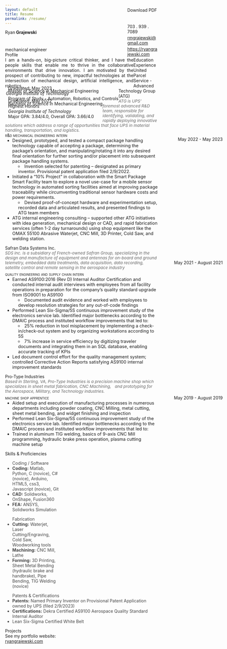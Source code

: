 ```yaml
---
layout: default
title: Resume
permalink: /resume/
---
```

<head>
  <meta charset="UTF-8">
  <title>Ryan Grajewski - Resume</title>
  <link rel="stylesheet" href="style.css">
  <link href="https://fonts.googleapis.com/css?family=Merriweather:300,400,700|Source+Sans+Pro:400,400i" rel="stylesheet">
</head>


<div class="section row">
<div class="col"><div class="style1">Ryan<span style="font-weight:700"> Grajewski</span></div></div>
  <div class="contact-info col" style="break-after: always; margin-left: 80%; margin-top: -90px; margin-bottom:0px;">
    <div class="downloadButton" style="margin-bottom: 3px;" id="pdf" href="#" style="margin-right: 0px;">Download PDF</div><br><br>
    <div style="margin-bottom: 3px;">703 . 939 . 7089</div>
    <div style="margin-bottom: 3px;"><a href="rmgrajewski@gmail.com" style="color:">rmgrajewski@gmail.com</a></div>
    <div style="margin-bottom: 3px;"><a href="http://ryangrajewski.com">https://ryangrajewski.com</a></div>
  </div>
  <div class="section-text col" style="margin-top: -35px; margin-bottom: 0px;">
    <div class="style4">
      mechanical engineer
    </div>
  </div>
</div>

<div class="section row">
<div class="col"><div class="style2">Profile</div></div>
  <div class="section-text col-right row" style="text-align: justify; float:left; width: 84%;"> I am a hands-on, big-picture critical thinker, and I have the people skills that enable me to thrive in the collaborative environments that drive innovation. I am motivated by the prospect of contributing to new, impactful technologies at the intersection of mechanical design, artificial intelligence, and robotics.
  </div>
</div>
<div class="section row">
<div class="col"><div class="style2">Education</div></div>
  <div class="section-text col-right" style="float:left; margin-left:2%;">
    <div class="row">
      <div class="style5"><span class="emph">Master of Science</span> in Mechanical Engineering</div>
      <div class="col-right light" style="margin-top: -26px;">Graduated: May 2023</div>
    </div>
    <div style="font-style: oblique; margin-left:-2%;">Georgia Institute of Technology</div>
    <div class="row">
      <div class="col light">Program of Study - Automation, Robotics, and Controls</div>
    </div>
  </div>
  <div class="section-text col-right" style="float:left; margin-left:2%;">
    <div class="row">
      <div class="style5"><span class="emph">Bachelor of Science</span> in Mechanical Engineering</div>
      <div class="col-right light" style="margin-top: -26px;">Graduated: May 2022<br>Highest Honors</div>
    </div>
    <div style="font-style: oblique; margin-top:-27px margin-left:-2%;">Georgia Institute of Technology</div>
    <div class="row">
      <div class="col light">Major GPA: 3.84/4.0, Overall GPA: 3.66/4.0</div>
    </div>
  </div>
</div>

  <div class="section row">
  <div class="col"><div class="style2" style="margin-left:10%;">Experience</div></div>
    <div class="section-text col-right">
      <div class="row">
        <div class="col">
          <div class="style6">United Parcel Service - Advanced Technology Group (ATG)</div><span style="font-style:oblique; color:#666666; font-size:13.5px; text-align:justify; ;margin-right:0;">ATG is UPS’ foremost advanced R&D team, responsible for identifying, validating, and rapidly deploying innovative solutions which address a range of opportunities that face UPS in material handling, transportation, and logistics. </span>
          <div class="col-right light" style="float: right; position:absolute; top:36em; right:1.5%;">May 2022 - May 2023</div>
        </div>
      </div>
      <div class="row subsection">
        <div class="emph col" style="flmargin-top:1%; font-variant: small-caps;">r&d mechanical engineering intern</div>
      </div>
      <ul class="desc" style="margin-top:0">
        <li style="font-size:14.5px; list-style-position:outside; list-style-type:disc;">Designed, prototyped, and tested a compact package handling technology capable of accepting a package, determining the package’s orientation, and manipulating/rotating it into any desired final orientation for further sorting and/or placement into subsequent package handling systems.</li>
        <li style="font-size:14.5px; list-style-position:inside; list-style-type:circle; margin-left: 4%;">Invention selected for patenting – designated as primary inventor. Provisional patent application filed 2/9/2022.</li>
        <li style="font-size:14.5px; list-style-position:outside; list-style-type:disc;">Initiated a “10% Project” in collaboration with the Smart Package Smart Facility team to explore a novel use-case for a mobile sensor technology in automated sorting facilities aimed at improving package traceability while circumventing traditional sensor hardware costs and power requirements.</li>
        <li style="font-size:14.5px; list-style-position:inside; list-style-type:circle; margin-left:4%;">Devised proof-of-concept hardware and experimentation setup, recorded data and articulated results, and presented findings to ATG team members</li>
        <li style="font-size:14.5px; list-style-position:outside; list-style-type:disc;">ATG internal engineering consulting – supported other ATG initiatives with idea generation, mechanical design or CAD, and rapid fabrication services (often 1-2 day turnarounds) using shop equipment like the OMAX 55100 Abrasive Waterjet, CNC Mill, 3D Printer, Cold Saw, and welding station.</li>
      </ul>
    </div>
    <div class="section-text col-right">
      <div class="row">
        <div class="col">
          <div class="style6">Safran Data Systems Inc.</div><span style="font-style:oblique; color:#666666; font-size:13.5px; text-align:justify; ;margin-right:0;">SDS inc. is a subsidiary of French-owned Safran Group, specializing in the design and manufacture of equipment and antennas for on-board and ground telemetry, embedded data treatments, data acquisition, data recording, satellite control and remote sensing in the aerospace industry</span>
          <div class="col-right light" style="position:absolute; top:65em; right:1.5%;">May 2021 - August 2021</div>
        </div>
      </div>
      <div class="row subsection">
        <div class="emph col" style="margin-top:1%; font-variant: small-caps;">quality engineering and supply chain intern</div>
      </div>
      <ul class="desc" style="margin-top:0">
        <li style="font-size:14.5px; list-style-position:outside; list-style-type:disc;">Earned AS9100:2016 (Rev D) Internal Auditor Certification and conducted internal audit interviews with employees from all facility operations in preparation for the company’s quality standard upgrade from ISO9001 to AS9100</li>
        <li style="font-size:14.5px; list-style-position:inside; list-style-type:circle; margin-left:4%;">Documented audit evidence and worked with employees to develop resolution strategies for any out-of-code findings</li>
        <li style="font-size:14.5px; list-style-position:outside; list-style-type:disc;">Performed Lean Six-Sigma/5S continuous improvement study of the electronics service lab. Identified major bottlenecks according to the DMAIC process and instituted workflow improvements that led to:</li>
        <li style="font-size:14.5px; list-style-position:inside; list-style-type:circle; margin-left:4%;">25% reduction in tool misplacement by implementing a check-in/check-out system and by organizing workstations according to 5S</li>
        <li style="font-size:14.5px; list-style-position:inside; list-style-type:circle; margin-left:4%;">7% increase in service efficiency by digitizing traveler documents and integrating them in an SQL database, enabling accurate tracking of KPIs</li>
        <li style="font-size:14.5px; list-style-position:outside; list-style-type:disc;">Led document control effort for the quality management system; controlled Corrective Action Reports satisfying AS9100 internal improvement standards</li>
      </ul>
    </div>
    <div class="section-text col-right">
      <div class="row">
        <div class="col">
          <div class="style6">Pro-Type Industries</div><span style="font-style:oblique; color:#666666; font-size:13.5px; text-align:justify; ;margin-right:0;">Based in Sterling, VA, Pro-Type Industries is a precision machine shop which specializes in sheet metal fabrication, CNC Machining, <span style="color:white;">a</span>and prototyping for the Aerospace, Military, and Technology industries.</span>
          <div class="col-right light" style="position:absolute; top:96.8em; right:1.5%;">May 2019 - August 2019</div>
        </div>
      </div>
      <div class="row subsection">
        <div class="emph col" style="margin-top:1%; font-variant: small-caps;">machine shop apprentice</div>
      </div>
      <ul class="desc" style="margin-top:0">
        <li style="font-size:14.5px; list-style-position:outside; list-style-type:disc;">Aided setup and execution of manufacturing processes in numerous departments including powder coating, CNC Milling, metal cutting, sheet metal bending, and widget finishing and inspection</li>
        <li style="font-size:14.5px; list-style-position:outside; list-style-type:disc;">Performed Lean Six-Sigma/5S continuous improvement study of the electronics service lab. Identified major bottlenecks according to the DMAIC process and instituted workflow improvements that led to:</li>
        <li style="font-size:14.5px; list-style-position:outside; list-style-type:disc;">Trained in aluminum TIG welding, basics of 9-axis CNC Mill programming, hydraulic brake press operation, plasma cutting machine setup</li>
      </ul>
    </div>
  </div>
  <div class="section row">
  <div class="col" style="text-align: left;"><div class="style2">Skills & Proficiencies</div></div>
    <div class="section-text col-right row">
      <ul class="skills" style="width:30.75%; color: #444;">
        <div class="style3">
          Coding / Software</div>
        <li><b>Coding:</b> Matlab, Python, C (novice), C# (novice), Arduino, HTML5, css3, Javascript (novice), Git</li>
        <li><b>CAD:</b> Solidworks, OnShape, Fusion360</li>
        <li><b>FEA:</b> ANSYS, Solidworks Simulation</li>
      </ul>
      <ul class="skills" style="width:30.75%; color: #444;">
        <div class="style3">
          Fabrication
        </div>
        <li><b>Cutting:</b> Waterjet, Laser Cutting/Engraving, Cold Saw, Woodworking tools</li>
        <li><b>Machining:</b> CNC Mill, Lathe</li>
        <li><b>Forming:</b> 3D Printing, Sheet Metal Bending (hydraulic brake and handbrake), Pipe Bending, TIG Welding (novice)</li>
      </ul>
      <ul class="skills" style="width=30.75%; color: #444;">
        <div class="style3">
          Patents & Certifications</div>
        <li><span style="font-weight:bold;">Patents:</span> Named Primary Inventor on Provisional Patent Application owned by UPS (filed 2/9/2023)</li>
        <li><b>Certifications:</b> Dekra Certified AS9100 Aerospace Quality Standard Internal Auditor</li>
        <li>Lean Six-Sigma Certified White Belt</li>
      </ul>
    </div>
  </div>
  <div class="section row">
  <div class="col"><div class="style2">Projects</div></div>
    <div class="section-text col-right">
      <div class="style5">See my portfolio website: <div class="downloadButton" href="https://ryangrajewski.com" style="text-decoration: underline;">ryangrajewski.com</div></div>
    </div>
  </div>








